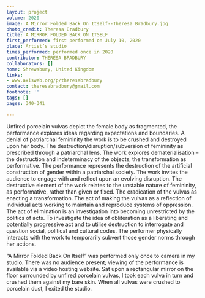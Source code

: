 ```yaml
---
layout: project
volume: 2020
image: A_Mirror_Folded_Back_On_Itself--Theresa_Bradbury.jpg
photo_credit: Theresa Bradbury
title: A MIRROR FOLDED BACK ON ITSELF
first_performed: first performed on July 10, 2020
place: Artist’s studio
times_performed: performed once in 2020
contributor: THERESA BRADBURY
collaborators: []
home: Shrewsbury, United Kingdom
links:
- www.axisweb.org/p/theresabradbury
contact: theresabradbury@gmail.com
footnote: ''
tags: []
pages: 340-341

---
```


Unfired porcelain vulvas depict the female body as fragmented, the performance explores ideas regarding expectations and boundaries. A denial of patriarchal femininity the work is to be crushed and destroyed upon her body. The destruction/disruption/subversion of femininity as prescribed through a patriarchal lens. The work explores dematerialisation – the destruction and indeterminacy of the objects, the transformation as performative. The performance represents the destruction of the artificial construction of gender within a patriarchal society. The work invites the audience to engage with and reflect upon an evolving disruption. The destructive element of the work relates to the unstable nature of femininity, as performative, rather than given or fixed. The eradication of the vulvas as enacting a transformation. The act of making the vulvas as a reflection of individual acts working to maintain and reproduce systems of oppression. The act of elimination is an investigation into becoming unrestricted by the politics of acts. To investigate the idea of obliteration as a liberating and potentially progressive act and to utilise destruction to interrogate and question social, political and cultural codes. The performer physically interacts with the work to temporarily subvert those gender norms through her actions.

“A Mirror Folded Back On Itself” was performed only once to camera in my studio. There was no audience present; viewing of the performance is available via a video hosting website. Sat upon a rectangular mirror on the floor surrounded by unfired porcelain vulvas, I took each vulva in turn and crushed them against my bare skin. When all vulvas were crushed to porcelain dust, I exited the studio.
